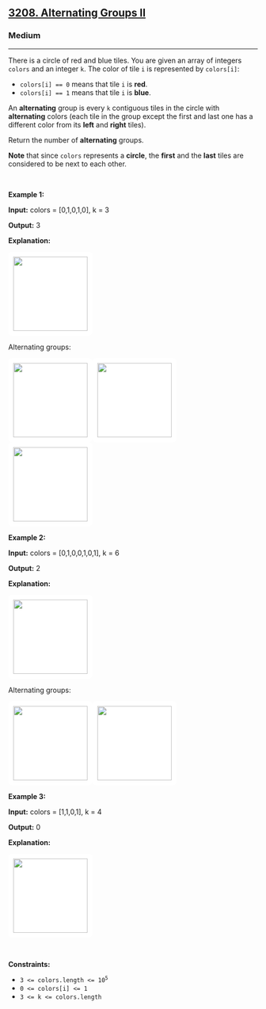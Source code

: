 <h2><a href="https://leetcode.com/problems/alternating-groups-ii/?envType=daily-question&envId=2025-03-10">3208. Alternating Groups II</a></h2><h3>Medium</h3><hr><p>There is a circle of red and blue tiles. You are given an array of integers <code>colors</code> and an integer <code>k</code>. The color of tile <code>i</code> is represented by <code>colors[i]</code>:</p>

<ul>
	<li><code>colors[i] == 0</code> means that tile <code>i</code> is <strong>red</strong>.</li>
	<li><code>colors[i] == 1</code> means that tile <code>i</code> is <strong>blue</strong>.</li>
</ul>

<p>An <strong>alternating</strong> group is every <code>k</code> contiguous tiles in the circle with <strong>alternating</strong> colors (each tile in the group except the first and last one has a different color from its <strong>left</strong> and <strong>right</strong> tiles).</p>

<p>Return the number of <strong>alternating</strong> groups.</p>

<p><strong>Note</strong> that since <code>colors</code> represents a <strong>circle</strong>, the <strong>first</strong> and the <strong>last</strong> tiles are considered to be next to each other.</p>

<p>&nbsp;</p>
<p><strong class="example">Example 1:</strong></p>

<div class="example-block">
<p><strong>Input:</strong> <span class="example-io">colors = [0,1,0,1,0], k = 3</span></p>

<p><strong>Output:</strong> <span class="example-io">3</span></p>

<p><strong>Explanation:</strong></p>

<p><strong><img alt="" data-darkreader-inline-bgcolor="" data-darkreader-inline-bgimage="" src="https://assets.leetcode.com/uploads/2024/06/19/screenshot-2024-05-28-183519.png" style="width: 150px; height: 150px; padding: 10px; background: rgb(255, 255, 255); border-radius: 0.5rem; --darkreader-inline-bgimage: initial; --darkreader-inline-bgcolor: #181a1b;" /></strong></p>

<p>Alternating groups:</p>

<p><img alt="" data-darkreader-inline-bgcolor="" data-darkreader-inline-bgimage="" src="https://assets.leetcode.com/uploads/2024/05/28/screenshot-2024-05-28-182448.png" style="width: 150px; height: 150px; padding: 10px; background: rgb(255, 255, 255); border-radius: 0.5rem; --darkreader-inline-bgimage: initial; --darkreader-inline-bgcolor: #181a1b;" /><img alt="" data-darkreader-inline-bgcolor="" data-darkreader-inline-bgimage="" src="https://assets.leetcode.com/uploads/2024/05/28/screenshot-2024-05-28-182844.png" style="width: 150px; height: 150px; padding: 10px; background: rgb(255, 255, 255); border-radius: 0.5rem; --darkreader-inline-bgimage: initial; --darkreader-inline-bgcolor: #181a1b;" /><img alt="" data-darkreader-inline-bgcolor="" data-darkreader-inline-bgimage="" src="https://assets.leetcode.com/uploads/2024/05/28/screenshot-2024-05-28-183057.png" style="width: 150px; height: 150px; padding: 10px; background: rgb(255, 255, 255); border-radius: 0.5rem; --darkreader-inline-bgimage: initial; --darkreader-inline-bgcolor: #181a1b;" /></p>
</div>

<p><strong class="example">Example 2:</strong></p>

<div class="example-block">
<p><strong>Input:</strong> <span class="example-io">colors = [0,1,0,0,1,0,1], k = 6</span></p>

<p><strong>Output:</strong> <span class="example-io">2</span></p>

<p><strong>Explanation:</strong></p>

<p><strong><img alt="" data-darkreader-inline-bgcolor="" data-darkreader-inline-bgimage="" src="https://assets.leetcode.com/uploads/2024/06/19/screenshot-2024-05-28-183907.png" style="width: 150px; height: 150px; padding: 10px; background: rgb(255, 255, 255); border-radius: 0.5rem; --darkreader-inline-bgimage: initial; --darkreader-inline-bgcolor: #181a1b;" /></strong></p>

<p>Alternating groups:</p>

<p><img alt="" data-darkreader-inline-bgcolor="" data-darkreader-inline-bgimage="" src="https://assets.leetcode.com/uploads/2024/06/19/screenshot-2024-05-28-184128.png" style="width: 150px; height: 150px; padding: 10px; background: rgb(255, 255, 255); border-radius: 0.5rem; --darkreader-inline-bgimage: initial; --darkreader-inline-bgcolor: #181a1b;" /><img alt="" data-darkreader-inline-bgcolor="" data-darkreader-inline-bgimage="" src="https://assets.leetcode.com/uploads/2024/06/19/screenshot-2024-05-28-184240.png" style="width: 150px; height: 150px; padding: 10px; background: rgb(255, 255, 255); border-radius: 0.5rem; --darkreader-inline-bgimage: initial; --darkreader-inline-bgcolor: #181a1b;" /></p>
</div>

<p><strong class="example">Example 3:</strong></p>

<div class="example-block">
<p><strong>Input:</strong> <span class="example-io">colors = [1,1,0,1], k = 4</span></p>

<p><strong>Output:</strong> <span class="example-io">0</span></p>

<p><strong>Explanation:</strong></p>

<p><img alt="" data-darkreader-inline-bgcolor="" data-darkreader-inline-bgimage="" src="https://assets.leetcode.com/uploads/2024/06/19/screenshot-2024-05-28-184516.png" style="width: 150px; height: 150px; padding: 10px; background: rgb(255, 255, 255); border-radius: 0.5rem; --darkreader-inline-bgimage: initial; --darkreader-inline-bgcolor: #181a1b;" /></p>
</div>

<p>&nbsp;</p>
<p><strong>Constraints:</strong></p>

<ul>
	<li><code>3 &lt;= colors.length &lt;= 10<sup>5</sup></code></li>
	<li><code>0 &lt;= colors[i] &lt;= 1</code></li>
	<li><code>3 &lt;= k &lt;= colors.length</code></li>
</ul>

